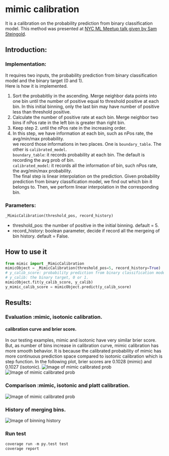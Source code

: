 # mimic calibration
It is a calibration on the probability prediction from binary classification model. 
This method was presented at [NYC ML Meetup talk given by Sam Steingold](https://www.youtube.com/watch?v=Cg--SC76I1I).

## Introduction:

### Implementation:
It requires two inputs, the probability prediction from binary classification model and the binary target (0 and 1).                                                                                                  
 Here is how it is implemented.
1. Sort the probabitliy in the ascending. Merge neighbor data points into one bin until the number of positive equal to threshold positive at each bin. In this initial binning, only the last bin may have number of positive less than threshold positive.
2. Calculate the number of positive rate at each bin. Merge neighbor two bins if nPos rate in the left bin is greater than right bin.                                                                                                 
3. Keep step 2. until the nPos rate in the increasing order.                                                                  
4. In this step, we have information at each bin, such as nPos rate, the avg/min/max probability.                             
we record those informations in two places. One is `boundary_table`. The other is `calibrated_model`.                          
`boundary_table`: it records probability at each bin. The default is recording the avg prob of bin.                          
`calibrated_model`: it records all the information of bin, such nPos rate, the avg/min/max probability.                      
The final step is linear interpolation on the prediction. Given probability prediction from binary classification model, we find out which bin it belongs to. Then, we perform linear interpolation in the corresponding bin.

### Parameters:
```python
_MimicCalibration(threshold_pos, record_history)
```
* threshold_pos: the number of positive in the initial binning. default = 5.
* record_history: boolean parameter, decide if record all the mergeing of bin history. default = False.

## How to use it

```python
from mimic import _MimicCalibration
mimicObject = _MimicCalibration(threshold_pos=5, record_history=True)
# y_calib_score: probability prediction from binary classification model
# y_calib: the binary target, 0 or 1.
mimicObject.fit(y_calib_score, y_calib)
y_mimic_calib_score = mimicObject.predict(y_calib_score)
```

## Results:

### Evaluation :mimic, isotonic calibration.
#### calibration curve and brier score.
In our testing examples, mimic and isotonic have very similar brier score.
But, as number of bins increase in calibration curve, mimic calibration has more smooth behavior.
It is because the calibrated probability of mimic has more continuous prediction space compared to
isotonic calibration which is step function.
In the following plot, brier scores are 0.1028 (mimic) and 0.1027 (isotonic).
![Image of mimic calibrated prob](https://github.com/pinjutien/mimic/blob/master/data/evaluation_calib_1.png)
![Image of mimic calibrated prob](https://github.com/pinjutien/mimic/blob/master/data/evaluation_calib_2.png)

### Comparison :mimic, isotonic and platt calibration.
![Image of mimic calibrated prob](https://github.com/pinjutien/mimic/blob/master/data/mimic_calib_prob.png)

### History of merging bins.
![Image of binning history](https://github.com/pinjutien/mimic/blob/master/data/merging_bins_history.png)

### Run test
```python
coverage run -m py.test test
coverage report
```